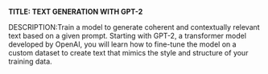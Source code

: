 **TITLE: TEXT GENERATION WITH GPT-2**


DESCRIPTION:Train a model to generate coherent and contextually relevant text based on a given prompt. Starting with GPT-2, a transformer model developed by OpenAI, you will learn how to fine-tune the model on a custom dataset to create text that mimics the style and structure of your training data.
